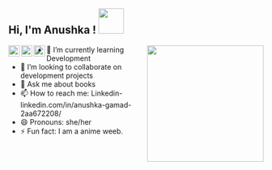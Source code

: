 <h2> Hi, I'm  Anushka ! <img src="https://media.giphy.com/media/mGcNjsfWAjY5AEZNw6/giphy.gif" width="50"></h2>
<img align='right' src="https://media.giphy.com/media/ieyl9zmCjO4b4t6qoY/giphy.gif" width="230">

<a href="https://twitter.com/G18Anushka">
  <img align="left" alt="Anushka | Twitter" width="22px" src="https://raw.githubusercontent.com/peterthehan/peterthehan/master/assets/twitter.svg" />
</a>
<a href="https://www.linkedin.com/in/anushka-gamad-2aa672208/">
  <img align="left" alt="Anushka's LinkedIN" width="22px" src="https://raw.githubusercontent.com/peterthehan/peterthehan/master/assets/linkedin.svg" />
</a>
<a href="https://open.spotify.com/user/31bye74ulcbntjyaeglwpm2ypglu?si=135d9ed12a0341b2">
  <img align="left" alt="Anushka's Spotify" width="22px" src="https://raw.githubusercontent.com/peterthehan/peterthehan/master/assets/spotify.svg" />
</a>

- 🌱 I’m currently learning Development
- 👯 I’m looking to collaborate on development projects
- 💬 Ask me about books
- 📫 How to reach me: Linkedin- linkedin.com/in/anushka-gamad-2aa672208/
- 😄 Pronouns: she/her
- ⚡ Fun fact: I am a anime weeb.


